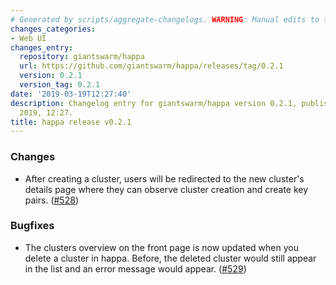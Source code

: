 ```yaml
---
# Generated by scripts/aggregate-changelogs. WARNING: Manual edits to this files will be overwritten.
changes_categories:
- Web UI
changes_entry:
  repository: giantswarm/happa
  url: https://github.com/giantswarm/happa/releases/tag/0.2.1
  version: 0.2.1
  version_tag: 0.2.1
date: '2019-03-19T12:27:40'
description: Changelog entry for giantswarm/happa version 0.2.1, published on 19 March
  2019, 12:27.
title: happa release v0.2.1
---
```


### Changes

- After creating a cluster, users will be redirected to the new cluster's details page where they can observe cluster creation and create key pairs. ([#528](https://github.com/giantswarm/happa/pull/528))

### Bugfixes

- The clusters overview on the front page is now updated when you delete a cluster in happa. Before, the deleted cluster would still appear in the list and an error message would appear. ([#529](https://github.com/giantswarm/happa/pull/529))
